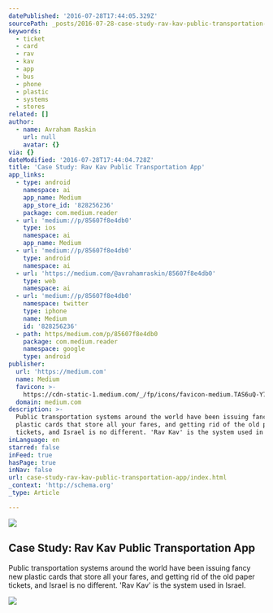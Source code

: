 ```yaml
---
datePublished: '2016-07-28T17:44:05.329Z'
sourcePath: _posts/2016-07-28-case-study-rav-kav-public-transportation-app.md
keywords:
  - ticket
  - card
  - rav
  - kav
  - app
  - bus
  - phone
  - plastic
  - systems
  - stores
related: []
author:
  - name: Avraham Raskin
    url: null
    avatar: {}
via: {}
dateModified: '2016-07-28T17:44:04.728Z'
title: 'Case Study: Rav Kav Public Transportation App'
app_links:
  - type: android
    namespace: ai
    app_name: Medium
    app_store_id: '828256236'
    package: com.medium.reader
  - url: 'medium://p/85607f8e4db0'
    type: ios
    namespace: ai
    app_name: Medium
  - url: 'medium://p/85607f8e4db0'
    type: android
    namespace: ai
  - url: 'https://medium.com/@avrahamraskin/85607f8e4db0'
    type: web
    namespace: ai
  - url: 'medium://p/85607f8e4db0'
    namespace: twitter
    type: iphone
    name: Medium
    id: '828256236'
  - path: https/medium.com/p/85607f8e4db0
    package: com.medium.reader
    namespace: google
    type: android
publisher:
  url: 'https://medium.com'
  name: Medium
  favicon: >-
    https://cdn-static-1.medium.com/_/fp/icons/favicon-medium.TAS6uQ-Y7kcKgi0xjcYHXw.ico
  domain: medium.com
description: >-
  Public transportation systems around the world have been issuing fancy new
  plastic cards that store all your fares, and getting rid of the old paper
  tickets, and Israel is no different. 'Rav Kav' is the system used in Israel.
inLanguage: en
starred: false
inFeed: true
hasPage: true
inNav: false
url: case-study-rav-kav-public-transportation-app/index.html
_context: 'http://schema.org'
_type: Article

---
```

<article style=""><img src="https://imgflo.herokuapp.com/graph/vahj1ThiexotieMo/7ad547d937ba48d374509c2721554cc5/noop.jpeg?input=https%3A%2F%2Fcdn-images-1.medium.com%2Fmax%2F2000%2F1*MvxoZZioULjQ0K1jIHp8vw.jpeg" /><h1>Case Study: Rav Kav Public Transportation App</h1><p>Public transportation systems around the world have been issuing fancy new plastic cards that store all your fares, and getting rid of the old paper tickets, and Israel is no different. 'Rav Kav' is the system used in Israel.</p></article>

![](https://the-grid-user-content.s3-us-west-2.amazonaws.com/2f88be0e-2d4f-4b16-abca-c6df214bf233.png)